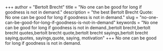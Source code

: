 +++
author = "Bertolt Brecht"
title = "No one can be good for long if goodness is not in demand."
description = "the best Bertolt Brecht Quote: No one can be good for long if goodness is not in demand."
slug = "no-one-can-be-good-for-long-if-goodness-is-not-in-demand"
keywords = "No one can be good for long if goodness is not in demand.,bertolt brecht,bertolt brecht quotes,bertolt brecht quote,bertolt brecht sayings,bertolt brecht saying,quotes, sayings,quote, saying, motivation"
+++
No one can be good for long if goodness is not in demand.
